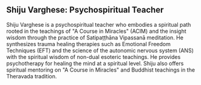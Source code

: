 ## Shiju Varghese: Psychospiritual Teacher 

Shiju Varghese is a psychospiritual teacher who embodies a spiritual path rooted in the teachings of "A Course in Miracles" (ACIM) and the insight wisdom through the practice of Satipaṭṭhāna Vipassanā meditation. He synthesizes trauma healing therapies such as Emotional Freedom Techniques (EFT) and the science of the autonomic nervous system (ANS) with the spiritual wisdom of non-dual esoteric teachings. He provides psychotherapy for healing the mind at a spiritual level. Shiju also offers spiritual mentoring on "A Course in Miracles" and Buddhist teachings in the Theravada tradition.
